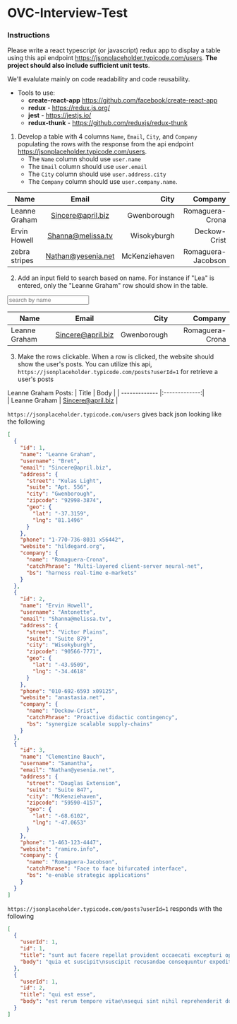 # OVC-Interview-Test

### Instructions

Please write a react typescript (or javascript) redux app to display a table using this api endpoint https://jsonplaceholder.typicode.com/users.  **The project should also include sufficient unit tests**.

We'll evalulate mainly on code readability and code reusability.

- Tools to use:
  - **create-react-app** https://github.com/facebook/create-react-app
  - **redux** - https://redux.js.org/
  - **jest** - https://jestjs.io/
  - **redux-thunk** - https://github.com/reduxjs/redux-thunk
  

1. Develop a table with 4 columns `Name`, `Email`, `City`, and `Company` populating the rows with the response from the api endpoint https://jsonplaceholder.typicode.com/users.   
     - The `Name` column should use `user.name`
     - The `Email` column should use `user.email`
     - The `City` column should use `user.address.city` 
     - The `Company` column should use `user.company.name`.

| Name        | Email           | City  | Company |
| ------------- |:-------------:| -----:| -----:  |  
| Leanne Graham      | Sincere@april.biz | Gwenborough |   Romaguera-Crona      |
| Ervin Howell    | Shanna@melissa.tv      |   Wisokyburgh |    Deckow-Crist     |
| zebra stripes | Nathan@yesenia.net      |    McKenziehaven |      Romaguera-Jacobson   |

2. Add an input field to search based on name.  For instance if "Lea" is entered, only the "Leanne Graham" row should show in the table.
   
   
<input placeholder="search by name" />

| Name        | Email           | City  | Company |
| ------------- |:-------------:| -----:| -----:  |  
| Leanne Graham      | Sincere@april.biz | Gwenborough |   Romaguera-Crona |

3. Make the rows clickable.  When a row is clicked, the website should show the user's posts.  You can utilize this api, `https://jsonplaceholder.typicode.com/posts?userId=1` for retrieve a user's posts
   

<span> Leanne Graham Posts: </span>
| Title        | Body            |
| ------------- |:-------------:|  
| Leanne Graham      | Sincere@april.biz |

`https://jsonplaceholder.typicode.com/users` gives back json looking like the following 
```json
[
  {
    "id": 1,
    "name": "Leanne Graham",
    "username": "Bret",
    "email": "Sincere@april.biz",
    "address": {
      "street": "Kulas Light",
      "suite": "Apt. 556",
      "city": "Gwenborough",
      "zipcode": "92998-3874",
      "geo": {
        "lat": "-37.3159",
        "lng": "81.1496"
      }
    },
    "phone": "1-770-736-8031 x56442",
    "website": "hildegard.org",
    "company": {
      "name": "Romaguera-Crona",
      "catchPhrase": "Multi-layered client-server neural-net",
      "bs": "harness real-time e-markets"
    }
  },
  {
    "id": 2,
    "name": "Ervin Howell",
    "username": "Antonette",
    "email": "Shanna@melissa.tv",
    "address": {
      "street": "Victor Plains",
      "suite": "Suite 879",
      "city": "Wisokyburgh",
      "zipcode": "90566-7771",
      "geo": {
        "lat": "-43.9509",
        "lng": "-34.4618"
      }
    },
    "phone": "010-692-6593 x09125",
    "website": "anastasia.net",
    "company": {
      "name": "Deckow-Crist",
      "catchPhrase": "Proactive didactic contingency",
      "bs": "synergize scalable supply-chains"
    }
  },
  {
    "id": 3,
    "name": "Clementine Bauch",
    "username": "Samantha",
    "email": "Nathan@yesenia.net",
    "address": {
      "street": "Douglas Extension",
      "suite": "Suite 847",
      "city": "McKenziehaven",
      "zipcode": "59590-4157",
      "geo": {
        "lat": "-68.6102",
        "lng": "-47.0653"
      }
    },
    "phone": "1-463-123-4447",
    "website": "ramiro.info",
    "company": {
      "name": "Romaguera-Jacobson",
      "catchPhrase": "Face to face bifurcated interface",
      "bs": "e-enable strategic applications"
    }
  }
]
  ```

`https://jsonplaceholder.typicode.com/posts?userId=1` responds with the following 
```json
[
  {
    "userId": 1,
    "id": 1,
    "title": "sunt aut facere repellat provident occaecati excepturi optio reprehenderit",
    "body": "quia et suscipit\nsuscipit recusandae consequuntur expedita et cum\nreprehenderit molestiae ut ut quas totam\nnostrum rerum est autem sunt rem eveniet architecto"
  },
  {
    "userId": 1,
    "id": 2,
    "title": "qui est esse",
    "body": "est rerum tempore vitae\nsequi sint nihil reprehenderit dolor beatae ea dolores neque\nfugiat blanditiis voluptate porro vel nihil molestiae ut reiciendis\nqui aperiam non debitis possimus qui neque nisi nulla"
  }
]
```
